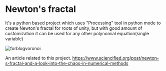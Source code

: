 # Newton's fractal
It's a python based project which uses "Processing" tool in python mode to create Newton's fractal for roots of unity, but with good amount of customization it can be used for any other polynomial equation(single variable)

![forblogvoronoi](https://user-images.githubusercontent.com/56817234/138560656-4fb4da69-2cbe-47a0-a222-a1191e00a8ea.gif)

An article related to this project.
https://www.sciencified.org/post/newton-s-fractal-and-a-look-into-the-chaos-in-numerical-methods
